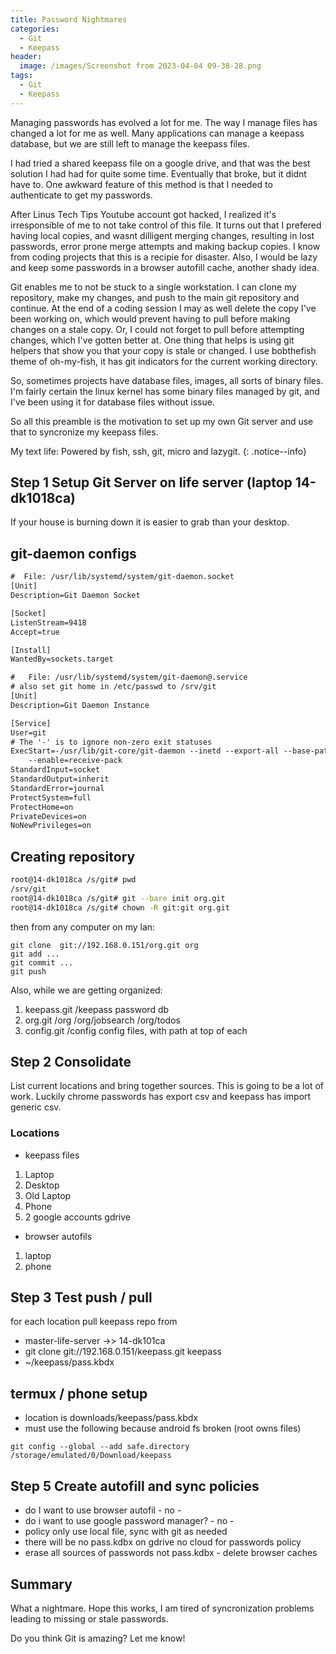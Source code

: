 ```yaml
---
title: Password Nightmares
categories:
  - Git
  - Keepass
header:
  image: /images/Screenshot from 2023-04-04 09-38-28.png
tags:
  - Git
  - Keepass
---
```




Managing  passwords has evolved a lot for me. The way I manage files has changed
a lot for me as well. Many applications can manage a keepass database, but we
are still left to manage the keepass files.

I had tried a shared keepass file on a google drive, and that was the best
solution I had had for quite some time. Eventually that broke, but it didnt have
to. One awkward feature of this method is that I needed to authenticate to get
my passwords. 

After Linus Tech Tips Youtube account got hacked, I realized it's irresponsible
of me to not take control of this file. It turns out that I prefered having
local copies, and wasnt dilligent merging changes, resulting in lost passwords,
error prone merge attempts and making backup copies. I know from coding projects
that this is a recipie for disaster. Also, I would be lazy and keep some
passwords in a browser autofill cache, another shady idea. 

Git enables me to not be stuck to a single workstation. I can clone my
repository, make my changes, and push to the main git repository and continue.
At the end of a coding session I may as well delete the copy I've been working
on, which would prevent having to pull before making changes on a stale copy.
Or, I could not forget to pull before attempting changes, which I've gotten
better at. One thing that helps is using git helpers that show you that your
copy is stale or changed. I use bobthefish theme of oh-my-fish, it has git
indicators for the current working directory. 

So, sometimes projects have database files, images, all sorts of binary files.
I'm fairly certain the linux kernel has some binary files managed by git, and
I've been using it for database files without issue.

So all this preamble is the motivation to set up my own Git server and use that
to syncronize my keepass files.

My text life: Powered by fish, ssh, git, micro and lazygit.
{: .notice--info}


## Step 1 Setup Git Server on life server (laptop 14-dk1018ca)

If your house is burning down it is easier to grab than your desktop.

## git-daemon configs
```txt
#  File: /usr/lib/systemd/system/git-daemon.socket
[Unit]
Description=Git Daemon Socket

[Socket]
ListenStream=9418
Accept=true

[Install]
WantedBy=sockets.target
```

```txt
#   File: /usr/lib/systemd/system/git-daemon@.service
# also set git home in /etc/passwd to /srv/git
[Unit]
Description=Git Daemon Instance

[Service]
User=git
# The '-' is to ignore non-zero exit statuses
ExecStart=-/usr/lib/git-core/git-daemon --inetd --export-all --base-path=/srv/git \
	--enable=receive-pack
StandardInput=socket
StandardOutput=inherit
StandardError=journal
ProtectSystem=full
ProtectHome=on
PrivateDevices=on
NoNewPrivileges=on
```


## Creating repository
```sh
root@14-dk1018ca /s/git# pwd
/srv/git
root@14-dk1018ca /s/git# git --bare init org.git
root@14-dk1018ca /s/git# chown -R git:git org.git
```

then from any computer on my lan:
```
git clone  git://192.168.0.151/org.git org
git add ...
git commit ...
git push 
```
Also, while we are getting organized:
1. keepass.git /keepass password db
2. org.git  /org /org/jobsearch /org/todos
3. config.git /config config files, with path at top of each

## Step 2 Consolidate

List current locations and bring together sources. This is going to be a lot of
work.
Luckily chrome passwords has export csv and keepass has import generic csv.

### Locations

- keepass files
1. Laptop
2. Desktop
3. Old Laptop
4. Phone
5. 2 google accounts gdrive
- browser autofils
1. laptop
2. phone

## Step 3 Test push / pull

for each location pull keepass repo from 

- master-life-server ->> 14-dk101ca
- git clone git://192.168.0.151/keepass.git keepass
- ~/keepass/pass.kbdx

## termux / phone setup
- location is downloads/keepass/pass.kbdx
- must use the following because android fs broken (root owns files)
```
git config --global --add safe.directory /storage/emulated/0/Download/keepass
```

## Step 5 Create autofill and sync policies

- do I want to use browser autofil - no - 
- do i want to use google password manager? - no - 
- policy only use local file, sync with git as needed
- there will be no pass.kdbx on gdrive no cloud for passwords policy
- erase all sources of passwords not pass.kdbx - delete browser caches

## Summary

What a nightmare. Hope this works, I am tired of syncronization problems leading
to missing or stale passwords.

Do you think Git is amazing? Let me know!
